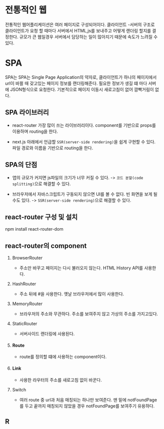 # 전통적인 웹
전통적인 웹어플리케이션은 여러 페이지로 구성되어이다.
클라이언트 -서버의 구조로 클라이언트가 요청 할 때마다 서버에서 HTML,js를 보내주고 어떻게 랜더링 할지를 결정한다. 규모가 큰 웹일경우 서버에서 담당하는 일이 많아지기 때문에 속도가 느려질 수 있다.

# SPA
SPA는 SPA는 Single Page Application의 약자로, 클라이언트가 하나의 페이지에서 url이 바뀔 때 갖고있는 페이지 정보를 랜더링해준다. 필요한 정보가 생길 떄 마다 서버에 JSON형식으로 요청한다. 기본적으로 페이지 이동시 새로고침이 없어 깜빡거림이 없다.

## SPA 라이브러리
- react-router
가장 많이 쓰는 라이브러리이다. component를 기반으로 props를 이용하며 routing을 한다.

- next.js
아래에서 언급할 `SSR(server-side rendering)`을 쉽게 구현할 수 있다.
파일 경로와 이름을 기반으로 routing을 한다.

## SPA의 단점
- 앱의 규모가 커지면 js파일의 크기가 너무 커질 수 있다.
-> `코드 분할(code splitting)`으로 해결할 수 있다.

- 브라우저에서 자바스크립트가 구동되지 않으면 UI를 볼 수 없다.
빈 화면을 보게 될 수도 있다. 
-> `SSR(server-side rendering)`으로 해결할 수 있다.

## react-router 구성 및 설치
npm install react-router-dom

## react-router의 component

1. BrowserRouter
    - 주소만 바꾸고 페이지는 다시 불러오지 않는다. HTML History API를 사용한다.

2. HashRouter
    - 주소 뒤에 #을 사용한다. 옛날 브라우저에서 많이 사용한다.

3. MemoryRouter 
    - 브라우저의 주소와 무관하다. 주소를 보여주지 않고 가상의 주소를 가지고있다.

4. StaticRouter
    - 서버사이드 랜더링에 사용된다.

5. #### Route
    - route를 정의할 떄에 사용하는 component이다.

6. #### Link
    - 사용한 라우터의 주소를 새로고침 없이 바꾼다.

7. Switch
    - 여러 route 중 url과 처음 매칭되는 하나만 보여준다.
맨 밑에 notFoundPage를 두고 끝까지 매칭되지 않았을 경우 notFoundPage를 보여주기 유용하다.

## R
